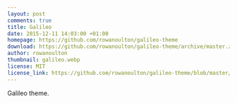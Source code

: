 ```yaml
---
layout: post
comments: true
title: Galileo
date: 2015-12-11 14:03:00 +01:00
homepage: https://github.com/rowanoulton/galileo-theme
download: https://github.com/rowanoulton/galileo-theme/archive/master.zip
author: rowanoulton
thumbnail: galileo.webp
license: MIT
license_link: https://github.com/rowanoulton/galileo-theme/blob/master/LICENSE
---
```


Galileo theme.
